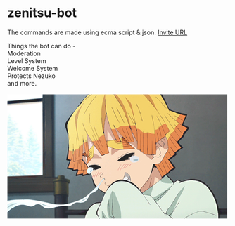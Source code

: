 # zenitsu-bot
The commands are made using ecma script & json.
[Invite URL](https://discord.com/oauth2/authorize?client_id=766218598913146901&scope=bot&permissions=8)
<br>

Things the bot can do -
<br>
Moderation 
<br>
Level System
<br>
Welcome System 
<br>
Protects Nezuko
<br>
and more.
<br>
<br>
<img src="images/zen.gif" width="500">
